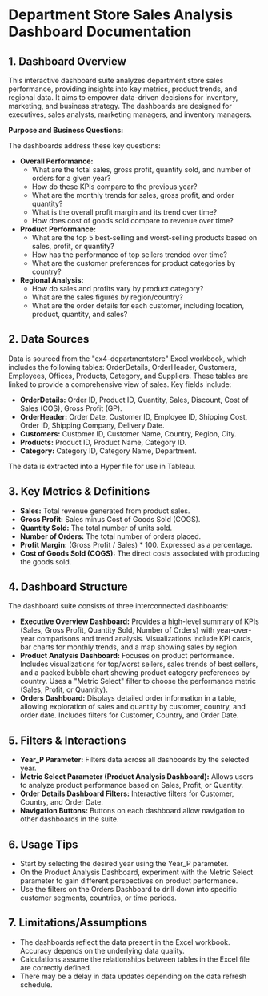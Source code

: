 # Department Store Sales Analysis Dashboard Documentation

## 1. Dashboard Overview

This interactive dashboard suite analyzes department store sales performance, providing insights into key metrics, product trends, and regional data.  It aims to empower data-driven decisions for inventory, marketing, and business strategy. The dashboards are designed for executives, sales analysts, marketing managers, and inventory managers.

**Purpose and Business Questions:**

The dashboards address these key questions:

* **Overall Performance:**
    * What are the total sales, gross profit, quantity sold, and number of orders for a given year?
    * How do these KPIs compare to the previous year?
    * What are the monthly trends for sales, gross profit, and order quantity?
    * What is the overall profit margin and its trend over time?
    * How does cost of goods sold compare to revenue over time?
* **Product Performance:**
    * What are the top 5 best-selling and worst-selling products based on sales, profit, or quantity?
    * How has the performance of top sellers trended over time?
    * What are the customer preferences for product categories by country?
* **Regional Analysis:**
    * How do sales and profits vary by product category?
    * What are the sales figures by region/country?
    * What are the order details for each customer, including location, product, quantity, and sales?


## 2. Data Sources

Data is sourced from the "ex4-departmentstore" Excel workbook, which includes the following tables: OrderDetails, OrderHeader, Customers, Employees, Offices, Products, Category, and Suppliers.  These tables are linked to provide a comprehensive view of sales. Key fields include:

* **OrderDetails:** Order ID, Product ID, Quantity, Sales, Discount, Cost of Sales (COS), Gross Profit (GP).
* **OrderHeader:** Order Date, Customer ID, Employee ID, Shipping Cost, Order ID, Shipping Company, Delivery Date.
* **Customers:** Customer ID, Customer Name, Country, Region, City.
* **Products:** Product ID, Product Name, Category ID.
* **Category:** Category ID, Category Name, Department.

The data is extracted into a Hyper file for use in Tableau.


## 3. Key Metrics & Definitions

* **Sales:** Total revenue generated from product sales.
* **Gross Profit:**  Sales minus Cost of Goods Sold (COGS).
* **Quantity Sold:** The total number of units sold.
* **Number of Orders:** The total number of orders placed.
* **Profit Margin:**  (Gross Profit / Sales) * 100.  Expressed as a percentage.
* **Cost of Goods Sold (COGS):** The direct costs associated with producing the goods sold.

## 4. Dashboard Structure

The dashboard suite consists of three interconnected dashboards:

* **Executive Overview Dashboard:** Provides a high-level summary of KPIs (Sales, Gross Profit, Quantity Sold, Number of Orders) with year-over-year comparisons and trend analysis. Visualizations include KPI cards, bar charts for monthly trends, and a map showing sales by region.
* **Product Analysis Dashboard:** Focuses on product performance.  Includes visualizations for top/worst sellers, sales trends of best sellers, and a packed bubble chart showing product category preferences by country.  Uses a "Metric Select" filter to choose the performance metric (Sales, Profit, or Quantity).
* **Orders Dashboard:**  Displays detailed order information in a table, allowing exploration of sales and quantity by customer, country, and order date.  Includes filters for Customer, Country, and Order Date.

## 5. Filters & Interactions

* **Year_P Parameter:**  Filters data across all dashboards by the selected year.
* **Metric Select Parameter (Product Analysis Dashboard):**  Allows users to analyze product performance based on Sales, Profit, or Quantity.
* **Order Details Dashboard Filters:** Interactive filters for Customer, Country, and Order Date.
* **Navigation Buttons:** Buttons on each dashboard allow navigation to other dashboards in the suite.

## 6. Usage Tips

* Start by selecting the desired year using the Year_P parameter.
* On the Product Analysis Dashboard, experiment with the Metric Select parameter to gain different perspectives on product performance.
* Use the filters on the Orders Dashboard to drill down into specific customer segments, countries, or time periods.

## 7. Limitations/Assumptions

* The dashboards reflect the data present in the Excel workbook.  Accuracy depends on the underlying data quality.
* Calculations assume the relationships between tables in the Excel file are correctly defined.
* There may be a delay in data updates depending on the data refresh schedule.